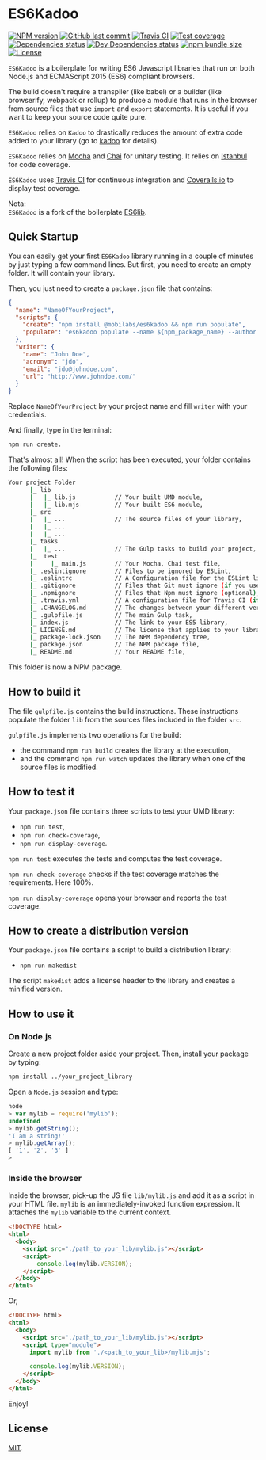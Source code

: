 # ES6Kadoo

[![NPM version][npm-image]][npm-url]
[![GitHub last commit][commit-image]][commit-url]
[![Travis CI][travis-image]][travis-url]
[![Test coverage][coveralls-image]][coveralls-url]
[![Dependencies status][dependencies-image]][dependencies-url]
[![Dev Dependencies status][devdependencies-image]][devdependencies-url]
[![npm bundle size][npm-bundle-size-image]][npm-bundle-size-url]
[![License][license-image]](LICENSE.md)

`ES6Kadoo` is a boilerplate for writing ES6 Javascript libraries that run on both Node.js and ECMAScript 2015 (ES6) compliant browsers.

The build doesn't require a transpiler (like babel) or a builder (like browserify, webpack or rollup) to produce a module that runs in the browser from source files that use `import` and `export` statements. It is useful if you want to keep your source code quite pure.

`ES6Kadoo` relies on `Kadoo` to drastically reduces the amount of extra code added to your library (go to [kadoo](https://www.npmjs.com/package/kadoo) for details).

`ES6Kadoo` relies on [Mocha](https://mochajs.org) and [Chai](http://chaijs.com) for unitary testing. It relies on [Istanbul](https://gotwarlost.github.io/istanbul/) for code coverage.

`ES6Kadoo` uses [Travis CI](https://travis-ci.org) for continuous integration and [Coveralls.io](https://coveralls.io) to display test coverage.

Nota:  
`ES6Kadoo` is a fork of the boilerplate [ES6lib](https://www.npmjs.com/package/@mobilabs/es6lib).


## Quick Startup

You can easily get your first `ES6Kadoo` library running in a couple of minutes by just typing a few command lines. But first, you need to create an empty folder. It will contain your library.

Then, you just need to create a `package.json` file that contains:

```json
{
  "name": "NameOfYourProject",
  "scripts": {
    "create": "npm install @mobilabs/es6kadoo && npm run populate",
    "populate": "es6kadoo populate --name ${npm_package_name} --author \"${npm_package_writer_name}\" --acronym ${npm_package_writer_acronym} --email ${npm_package_writer_email} --url ${npm_package_writer_url} && npm install && npm run build && npm run test && npm run report"
  },
  "writer": {
    "name": "John Doe",
    "acronym": "jdo",
    "email": "jdo@johndoe.com",
    "url": "http://www.johndoe.com/"
  }
}
```
Replace `NameOfYourProject` by your project name and fill `writer` with your credentials.

And finally, type in the terminal:

```bash
npm run create.
```

That's almost all! When the script has been executed, your folder contains the following files:

```bash
Your project Folder
      |_ lib
      |   |_ lib.js           // Your built UMD module,
      |   |_ lib.mjs          // Your built ES6 module,
      |_ src
      |   |_ ...              // The source files of your library,
      |   |_ ...
      |   |_ ...
      |_ tasks
      |   |_ ...              // The Gulp tasks to build your project,
      |_  test
      |     |_ main.js        // Your Mocha, Chai test file,
      |_ .eslintignore        // Files to be ignored by ESLint,
      |_ .eslintrc            // A Configuration file for the ESLint linter tool (if you use it),
      |_ .gitignore           // Files that Git must ignore (if you use git),
      |_ .npmignore           // Files that Npm must ignore (optional),
      |_ .travis.yml          // A configuration file for Travis CI (if you use it),
      |_ .CHANGELOG.md        // The changes between your different versions,
      |_ .gulpfile.js         // The main Gulp task,
      |_ index.js             // The link to your ES5 library,
      |_ LICENSE.md           // The license that applies to your library (here MIT),
      |_ package-lock.json    // The NPM dependency tree,
      |_ package.json         // The NPM package file,
      |_ README.md            // Your README file,
```

This folder is now a NPM package.


## How to build it

The file `gulpfile.js` contains the build instructions. These instructions populate the folder `lib` from the sources files included in the folder `src`.

`gulpfile.js` implements two operations for the build:
  * the command `npm run build` creates the library at the execution,
  * and the command `npm run watch` updates the library when one of the source files is modified.


## How to test it

Your `package.json` file contains three scripts to test your UMD library:

  * `npm run test`,
  * `npm run check-coverage`,
  * `npm run display-coverage`.

`npm run test` executes the tests and computes the test coverage.

`npm run check-coverage` checks if the test coverage matches the requirements. Here 100%.

`npm run display-coverage` opens your browser and reports the test coverage.


## How to create a distribution version

Your `package.json` file contains a script to build a distribution library:

  * `npm run makedist`

The script `makedist` adds a license header to the library and creates a minified version.


## How to use it

### On Node.js

Create a new project folder aside your project. Then, install your package by typing:

```bash
npm install ../your_project_library
```

Open a `Node.js` session and type:
```js
node
> var mylib = require('mylib');
undefined
> mylib.getString();
'I am a string!'
> mylib.getArray();
[ '1', '2', '3' ]
>
```

### Inside the browser

Inside the browser, pick-up the JS file `lib/mylib.js` and add it as a script in your HTML file. `mylib` is an immediately-invoked function expression. It attaches the `mylib` variable to the current context.

```html
<!DOCTYPE html>
<html>
  <body>
    <script src="./path_to_your_lib/mylib.js"></script>
    <script>
    	console.log(mylib.VERSION);
    </script>
  </body>
</html>
```

Or,

```html
<!DOCTYPE html>
<html>
  <body>
    <script src="./path_to_your_lib/mylib.js"></script>
    <script type="module">
      import mylib from './<path_to_your_lib>/mylib.mjs';

      console.log(mylib.VERSION);
    </script>
  </body>
</html>
```

Enjoy!

## License

[MIT](LICENSE.md).

<!--- URls -->

[npm-image]: https://img.shields.io/npm/v/@mobilabs/es6kadoo.svg?style=flat-square
[release-image]: https://img.shields.io/github/release/jclo/es6kadoo.svg?include_prereleases&style=flat-square
[commit-image]: https://img.shields.io/github/last-commit/jclo/es6kadoo.svg?style=flat-square
[travis-image]: https://img.shields.io/travis/jclo/es6kadoo.svg?style=flat-square
[coveralls-image]: https://img.shields.io/coveralls/jclo/es6kadoo/master.svg?style=flat-square
[dependencies-image]: https://david-dm.org/jclo/es6kadoo/status.svg?theme=shields.io
[devdependencies-image]: https://david-dm.org/jclo/es6kadoo/dev-status.svg?theme=shields.io
[npm-bundle-size-image]: https://img.shields.io/bundlephobia/minzip/@mobilabs/es6kadoo.svg?style=flat-square
[license-image]: https://img.shields.io/npm/l/@mobilabs/es6kadoo.svg?style=flat-square

[npm-url]: https://www.npmjs.com/package/@mobilabs/es6kadoo
[release-url]: https://github.com/jclo/es6kadoo/tags
[commit-url]: https://github.com/jclo/es6kadoo/commits/master
[travis-url]: https://travis-ci.org/jclo/es6kadoo
[coveralls-url]: https://coveralls.io/github/jclo/es6kadoo?branch=master
[dependencies-url]: https://david-dm.org/jclo/es6kadoo
[devdependencies-url]: https://david-dm.org/jclo/es6kadoo?type=dev
[license-url]: http://opensource.org/licenses/MIT
[npm-bundle-size-url]: https://img.shields.io/bundlephobia/minzip/@mobilabs/es6kadoo
